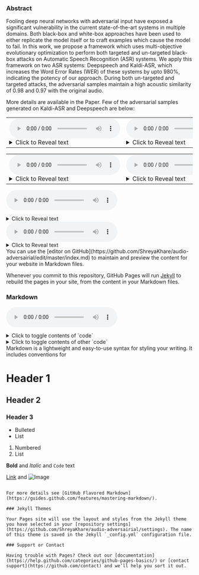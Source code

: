 ### Abstract

Fooling deep neural networks with adversarial input have exposed a significant vulnerability in the current state-of-the-art systems in multiple domains. Both black-box and white-box approaches have been used to either replicate the model itself or to craft examples which cause the model to fail. In this work, we propose a framework which uses multi-objective evolutionary optimization to perform both targeted and un-targeted black-box attacks on Automatic Speech Recognition (ASR) systems. 
We apply this framework on two ASR systems: Deepspeech and Kaldi-ASR, which increases the Word Error Rates (WER) of these systems by upto 980\%, indicating the potency of our approach. During both un-targeted and targeted attacks, the adversarial samples maintain a high acoustic similarity of 0.98 and 0.97 with the original audio. 

More details are available in the Paper. Few of the adversarial samples generated on Kaldi-ASR and Deepspeech are below:

<table><tr>
<td>
    <audio src="samples/sample-000001.wav" controls preload></audio>
    <details>
    <summary>Click to Reveal text</summary>
    I have got to got to him 
    </details>
</td>
<td> 
<audio src="samples/ut_nsga_deepspeech_23_sample-000001.wav" controls preload></audio>
<details>
<summary>Click to Reveal text</summary>
it got girl  
</details>
 </td>
 <td> 
<audio src="samples/ut_moga_deepspeech_29_sample-000001.wav" controls preload></audio>
<details>
<summary>Click to Reveal text</summary>
i get ill  
</details>
 </td>
</tr></table>

<table><tr>
<td>
    <audio src="samples/sample-000001.wav" controls preload></audio>
    <details>
    <summary>Click to Reveal text</summary>
    I have got to got to him 
    </details>
</td>
<td> 
<audio src="samples/ut_nsga_kaldi_10_sample-000001.wav" controls preload></audio>
<details>
<summary>Click to Reveal text</summary>
it got girl  
</details>
 </td>
 <td> 
<audio src="samples/ut_moga_kaldi_15_sample-000001.wav" controls preload></audio>
<details>
<summary>Click to Reveal text</summary>
i get ill  
</details>
 </td>
</tr></table>

<audio src="samples/tar_moga_deepspeechsample-000001.wav" controls preload></audio>
<details>
<summary>Click to Reveal text</summary>
a cat 
</details>
<audio src="samples/tar_moga_kaldisample-000001.wav" controls preload></audio>
<details>
<summary>Click to Reveal text</summary>
```
a cat 
```
</details>
You can use the [editor on GitHub](https://github.com/ShreyaKhare/audio-adversairial/edit/master/index.md) to maintain and preview the content for your website in Markdown files.

Whenever you commit to this repository, GitHub Pages will run [Jekyll](https://jekyllrb.com/) to rebuild the pages in your site, from the content in your Markdown files.

### Markdown
<audio src="samples/tar_moga_deepspeechsample-000001.wav" controls preload></audio>
<details>
<summary>Click to toggle contents of `code`</summary>
```
CODE!
```
</details>

<details>
<summary>Click to toggle contents of other `code`</summary>
```
MORE CODE!
```
</details>
Markdown is a lightweight and easy-to-use syntax for styling your writing. It includes conventions for



# Header 1
## Header 2
### Header 3

- Bulleted
- List

1. Numbered
2. List

**Bold** and _Italic_ and `Code` text

[Link](url) and ![Image](src)
```

For more details see [GitHub Flavored Markdown](https://guides.github.com/features/mastering-markdown/).

### Jekyll Themes

Your Pages site will use the layout and styles from the Jekyll theme you have selected in your [repository settings](https://github.com/ShreyaKhare/audio-adversairial/settings). The name of this theme is saved in the Jekyll `_config.yml` configuration file.

### Support or Contact

Having trouble with Pages? Check out our [documentation](https://help.github.com/categories/github-pages-basics/) or [contact support](https://github.com/contact) and we’ll help you sort it out.
